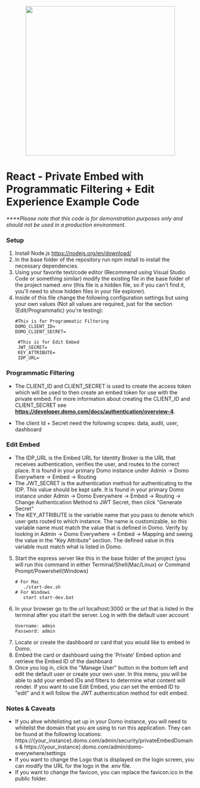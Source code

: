 <div align="center">
  <img src="https://github.com/domoinc/domo-node-sdk/blob/master/domo.png?raw=true" width="400" height="400"/>
</div>

# React - Private Embed with Programmatic Filtering + Edit Experience Example Code

_****Please note that this code is for demonstration purposes only and should not be used in a production environment._ 

### Setup

1. Install Node.js https://nodejs.org/en/download/
2. In the base folder of the repository run npm install to install the necessary dependencies.
3. Using your favorite text/code editor (Recommend using Visual Studio Code or something similar) modify the existing file in the base folder of the project named .env (this file is a hidden file, so if you can't find it, you'll need to show hidden files in your file explorer).
4. Inside of this file change the following configuration settings but using your own values (Not all values are required, just for the section (Edit/Programmatic) you're testing):
   ```
   #This is for Programmatic Filtering 
   DOMO_CLIENT_ID=
   DOMO_CLIENT_SECRET=
   
    #This is for Edit Embed
    JWT_SECRET=
    KEY_ATTRIBUTE=
    IDP_URL=
   ```

### Programmatic Filtering

* The CLIENT_ID and CLIENT_SECRET is used to create the access token which will be used to then create an embed token for use with the private embed. For more information about creating the CLIENT_ID and CLIENT_SECRET see **https://developer.domo.com/docs/authentication/overview-4**.

* The client Id + Secret need the following scopes: data, audit, user, dashboard

### Edit Embed

* The IDP_URL is the Embed URL for Identity Broker is the URL that receives authentication, verifies the user, and
  routes to the correct place. It is found in your primary Domo instance under Admin -> Domo Everywhere -> Embed ->
  Routing
* The JWT_SECRET is the authentication method for authenticating to the IDP. This value should be kept safe. It is found
  in your primary Domo instance under Admin -> Domo Everywhere -> Embed -> Routing -> Change Authentication Method to
  JWT Secret, then click "Generate Secret"
* The KEY_ATTRIBUTE is the variable name that you pass to denote which user gets routed to which instance. The name is
  customizable, so this variable name must match the value that is defined in Domo. Verify by looking in Admin -> Domo
  Everywhere -> Embed -> Mapping and seeing the value in the "Key Attribute" section. The defined value in this variable
  must match what is listed in Domo.

5. Start the express server like this in the base folder of the project (you will run this command in either Terminal/Shell(Mac/Linux) or Command Prompt/Powershell(Windows)
   ```
   # For Mac
      ./start-dev.sh
   # For Windows
      start start-dev.bat
   ```
6. In your browser go to the url localhost:3000 or the url that is listed in the terminal after you start the server.
   Log in with the default user account
   ```
   Username: admin
   Password: admin 
    ```
7. Locate or create the dashboard or card that you would like to embed in Domo.
8. Embed the card or dashboard using the 'Private' Embed option and retrieve the Embed ID of the dashboard
9. Once you log in, click the "Manage User" button in the bottom left and edit the default user or create your own user.
   In this menu, you will be able to add your embed IDs and filters to determine what content will render. If you want
   to use Edit Embed, you can set the embed ID to "edit" and it will follow the JWT authentication method for edit
   embed. 

### Notes & Caveats

* If you ahve whitelisting set up in your Domo instance, you will need to whitelist the domain that you are using to
  run this application.  They can be found at the following locations: https://{your_instance}.domo.com/admin/security/privateEmbedDomains & https://{your_instance}.domo.com/admin/domo-everywhere/settings
* If you want to change the Logo that is displayed on the login screen, you can modify the URL for the logo in the .env file.  
* If you want to change the favicon, you can replace the favicon.ico in the public folder.